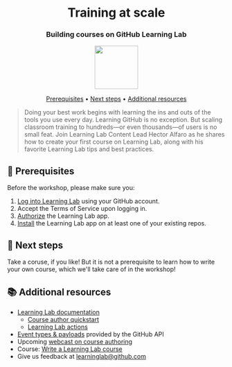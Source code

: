 <h1 align="center">Training at scale</h1>
<h3 align="center">Building courses on GitHub Learning Lab</h3>

<p align="center"><img width="100" src="https://lab.github.com/public/images/avatar.png"></center>

<p align="center">
  <a href="#mega-prerequisites">Prerequisites</a> •  
  <a href="#paw_prints-next-steps">Next steps</a> • 
  <a href="#books-additional-resources">Additional resources</a>
</p>

> Doing your best work begins with learning the ins and outs of the tools you use every day. Learning GitHub is no exception. But scaling classroom training to hundreds—or even thousands—of users is no small feat. Join Learning Lab Content Lead Hector Alfaro as he shares how to create your first course on Learning Lab, along with his favorite Learning Lab tips and best practices.

## :mega: Prerequisites
Before the workshop, please make sure you:
1. [Log into Learning Lab](https://lab.github.com/login/github) using your GitHub account.
1. Accept the Terms of Service upon logging in.
1. [Authorize](https://lab.github.com/docs/authorize) the Learning Lab app.
1. [Install](https://lab.github.com/docs/install) the Learning Lab app on at least one of your existing repos.

## :paw_prints: Next steps
Take a coruse, if you like! But it is not a prerequisite to learn how to write your own course, which we'll take care of in the workshop!

## :books: Additional resources
- [Learning Lab documentation](https://lab.github.com/docs)
  - [Course author quickstart](https://lab.github.com/docs/writing-quickstart)
  - [Learning Lab actions](https://lab.github.com/docs/actions/)
- [Event types & payloads](https://developer.github.com/v3/activity/events/types/) provided by the GitHub API
- Upcoming [webcast on course authoring](https://github.zoom.us/webinar/register/WN_dAgMXXL9TPG919jvBirgHg)
- Course: [Write a Learning Lab course](https://lab.github.com/githubtraining/write-a-learning-lab-course)
- Give us feedback at [learninglab@github.com](mailto:learninglab@github.com)
